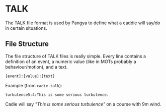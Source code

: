 # TALK

The TALK file format is used by Pangya to define what a caddie will say/do in certain situations.

## File Structure

The file structure of TALK files is really simple. Every line contains a definition of an event, a numeric value \(like in MOTs probably a behaviour/motion\), and a text.

```text
[event]:[value]:[text]
```

Example \(from `cadie.talk`\):

```text
turbulence5:4:This is some serious turbulence.
```

Cadie will say _"This is some serious turbulence"_ on a course with 9m wind.

